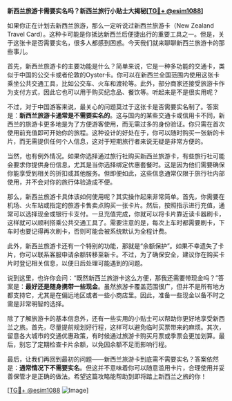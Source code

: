 **新西兰旅游卡需要实名吗？新西兰旅行小贴士大揭秘[[TG💪+ @esim1088](https://t.me/s/esim1088)]**

如果你正在计划去新西兰旅游，那么一定听说过新西兰旅游卡（New Zealand Travel Card）。这种卡可能是你抵达新西兰后便捷出行的重要工具之一。但是，关于这张卡是否需要实名，很多人都感到困惑。今天我们就来聊聊新西兰旅游卡的那些事儿。

首先，新西兰旅游卡的主要功能是什么？简单来说，它是一种多功能的交通卡，类似于中国的公交卡或者伦敦的Oyster卡。你可以在新西兰全国范围内使用这张卡乘坐公共交通工具，比如公交车、火车和渡轮等。此外，部分商家还接受旅游卡作为支付方式，因此它也可以用于购买纪念品、餐饮等。听起来是不是很实用呢？

不过，对于中国游客来说，最关心的问题莫过于这张卡是否需要实名制了。答案是：**新西兰旅游卡通常是不需要实名的**。这与国内的某些交通卡或信用卡不同，新西兰的旅游卡更多地是为了方便游客使用，而无需过多的身份验证。你只需在首次使用前充值即可开始你的旅程。这种设计的好处在于，你可以随时购买一张新的卡片，而无需提供任何个人信息，这对于短期旅行者来说无疑是非常方便的。

当然，也有例外情况。如果你选择通过旅行社购买新西兰旅游卡，有些旅行社可能会要求你提供身份信息，尤其是当你选择绑定优惠套餐时。这是因为他们需要确保你能享受到相关的折扣或其他服务。但即便如此，这些信息通常仅限于旅行社内部使用，并不会对你的旅行体验造成不便。

那么，新西兰旅游卡具体该如何使用呢？其实操作起来非常简单。首先，你需要在机场、火车站或指定的旅游卡售卖点购买一张卡片。然后，按照指示进行充值，通常可以选择现金或银行卡支付。一旦充值完成，你就可以将卡片靠近读卡器刷卡，这样就可以顺利搭乘公共交通工具了。需要注意的是，每次上车时都需要刷卡，下车时也要记得再次刷卡，否则可能会被系统默认为全程计费。

此外，新西兰旅游卡还有一个特别的功能，那就是“余额保护”。如果不幸遗失了卡片，你可以联系客服申请余额转移至新卡。不过，为了确保安全，建议你在购买卡片时登记相关信息，以便日后处理可能遇到的问题。

说到这里，也许你会问：“既然新西兰旅游卡这么方便，那我还需要带现金吗？”答案是：**最好还是随身携带一些现金**。虽然旅游卡覆盖范围很广，但并不是所有地方都支持它，尤其是在偏远地区或者一些小商店里。因此，准备一些现金以备不时之需是非常明智的选择。

除了了解旅游卡的基本信息外，还有一些实用的小贴士可以帮助你更好地享受新西兰之旅。首先，尽量提前规划好行程，这样可以避免临时买票带来的麻烦。其次，留意各大城市的交通优惠政策，有时候通过旅游卡购买月票或季票会更加划算。最后，别忘了定期检查卡片余额，以免因余额不足而影响行程。

最后，让我们再回到最初的问题——新西兰旅游卡到底需不需要实名？答案依然是：**通常情况下不需要实名**。但这并不意味着你可以随意滥用卡片，合理使用并妥善保管才是正确的做法。希望这篇攻略能帮助到即将踏上新西兰之旅的你！

[[TG💪+ @esim1088](https://t.me/s/esim1088) ![Image](https://i.postimg.cc/4NQfJmqS/Snipaste-2025-05-13-00-14-12.png)]